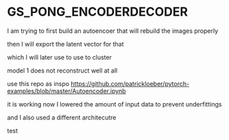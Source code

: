 # GS_PONG_ENCODERDECODER

I am trying to first build an autoencoer that will rebuild the images properly

then I will export the latent vector for that 

which I will later use to use to cluster

model 1 does not reconstruct well at all 

use this repo as inspo
https://github.com/patrickloeber/pytorch-examples/blob/master/Autoencoder.ipynb

it is working now I lowered the amount of input data to prevent underfittings

and I also used a different architecutre

test